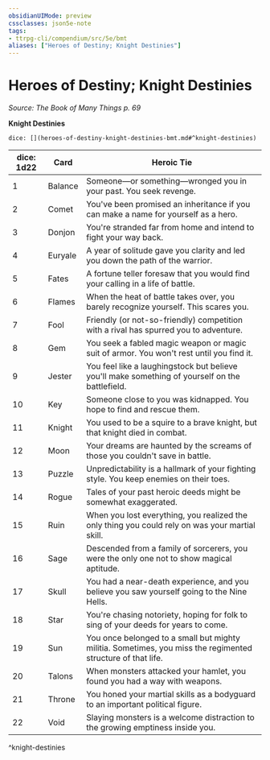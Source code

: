 ```yaml
---
obsidianUIMode: preview
cssclasses: json5e-note
tags:
- ttrpg-cli/compendium/src/5e/bmt
aliases: ["Heroes of Destiny; Knight Destinies"]
---
```

# Heroes of Destiny; Knight Destinies
*Source: The Book of Many Things p. 69* 

**Knight Destinies**

`dice: [](heroes-of-destiny-knight-destinies-bmt.md#^knight-destinies)`

| dice: 1d22 | Card | Heroic Tie |
|------------|------|------------|
| 1 | Balance | Someone—or something—wronged you in your past. You seek revenge. |
| 2 | Comet | You've been promised an inheritance if you can make a name for yourself as a hero. |
| 3 | Donjon | You're stranded far from home and intend to fight your way back. |
| 4 | Euryale | A year of solitude gave you clarity and led you down the path of the warrior. |
| 5 | Fates | A fortune teller foresaw that you would find your calling in a life of battle. |
| 6 | Flames | When the heat of battle takes over, you barely recognize yourself. This scares you. |
| 7 | Fool | Friendly (or not-so-friendly) competition with a rival has spurred you to adventure. |
| 8 | Gem | You seek a fabled magic weapon or magic suit of armor. You won't rest until you find it. |
| 9 | Jester | You feel like a laughingstock but believe you'll make something of yourself on the battlefield. |
| 10 | Key | Someone close to you was kidnapped. You hope to find and rescue them. |
| 11 | Knight | You used to be a squire to a brave knight, but that knight died in combat. |
| 12 | Moon | Your dreams are haunted by the screams of those you couldn't save in battle. |
| 13 | Puzzle | Unpredictability is a hallmark of your fighting style. You keep enemies on their toes. |
| 14 | Rogue | Tales of your past heroic deeds might be somewhat exaggerated. |
| 15 | Ruin | When you lost everything, you realized the only thing you could rely on was your martial skill. |
| 16 | Sage | Descended from a family of sorcerers, you were the only one not to show magical aptitude. |
| 17 | Skull | You had a near-death experience, and you believe you saw yourself going to the Nine Hells. |
| 18 | Star | You're chasing notoriety, hoping for folk to sing of your deeds for years to come. |
| 19 | Sun | You once belonged to a small but mighty militia. Sometimes, you miss the regimented structure of that life. |
| 20 | Talons | When monsters attacked your hamlet, you found you had a way with weapons. |
| 21 | Throne | You honed your martial skills as a bodyguard to an important political figure. |
| 22 | Void | Slaying monsters is a welcome distraction to the growing emptiness inside you. |
^knight-destinies